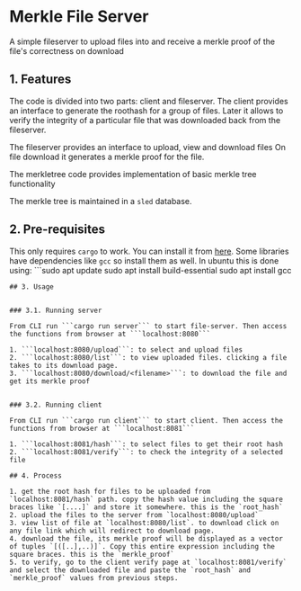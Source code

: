 # Merkle File Server

A simple fileserver to upload files into and receive a merkle proof of the file's correctness on download

## 1. Features

The code is divided into two parts: client and fileserver.
The client provides an interface to generate the roothash for a group of files.
Later it allows to verify the integrity of a particular file that was downloaded back from the fileserver.

The fileserver provides an interface to upload, view and download files
On file download it generates a merkle proof for the file.

The merkletree code provides implementation of basic merkle tree functionality

The merkle tree is maintained in a `sled` database.

## 2. Pre-requisites

This only requires `cargo` to work. You can install it from [here](https://www.rust-lang.org/learn/get-started). Some libraries have dependencies like `gcc` so install them as well. In ubuntu this is done using: ```sudo apt update
sudo apt install build-essential
sudo apt install gcc
```
## 3. Usage


### 3.1. Running server

From CLI run ```cargo run server``` to start file-server. Then access the functions from browser at ```localhost:8080```

1. ```localhost:8080/upload```: to select and upload files
2. ```localhost:8080/list```: to view uploaded files. clicking a file takes to its download page.
3. ```localhost:8080/download/<filename>```: to download the file and get its merkle proof


### 3.2. Running client

From CLI run ```cargo run client``` to start client. Then access the functions from browser at ```localhost:8081```

1. ```localhost:8081/hash```: to select files to get their root hash
2. ```localhost:8081/verify```: to check the integrity of a selected file 

## 4. Process

1. get the root hash for files to be uploaded from `localhost:8081/hash` path. copy the hash value including the square braces like `[....]` and store it somewhere. this is the `root_hash`
2. upload the files to the server from `localhost:8080/upload`
3. view list of file at `localhost:8080/list`. to download click on any file link which will redirect to download page.
4. download the file, its merkle proof will be displayed as a vector of tuples `[([..],..)]`. Copy this entire expression including the square braces. this is the `merkle_proof`
5. to verify, go to the client verify page at `localhost:8081/verify` and select the downloaded file and paste the `root_hash` and `merkle_proof` values from previous steps.